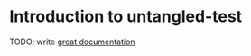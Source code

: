 # Introduction to untangled-test

TODO: write [great documentation](http://jacobian.org/writing/what-to-write/)
